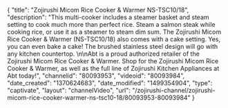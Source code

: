 {
    "title": "Zojirushi Micom Rice Cooker & Warmer NS-TSC10\/18",
    "description": "This multi-cooker includes a steamer basket and steam setting to cook much more than perfect rice. Steam a salmon steak while cooking rice, or use it as a steamer to steam dim sum. The Zojirushi Micom Rice Cooker & Warmer (NS-TSC10\/18) also comes with a cake setting. Yes, you can even bake a cake! The brushed stainless steel design will go with any kitchen countertop. \n\nAbt is a proud authorized retailer of the Zojirushi Micom Rice Cooker & Warmer. Shop for the Zojirushi Micom Rice Cooker & Warmer, as well as the full line of Zojirushi Kitchen Appliances at Abt today!",
    "channelid": "80093953",
    "videoid": "80093984",
    "date_created": "1370624683",
    "date_modified": "1499354904",
    "type": "captivate",
    "layout": "channelVideo",
    "url": "\/zojirushi-channel\/zojirushi-micom-rice-cooker-warmer-ns-tsc10-18\/80093953-80093984"
}